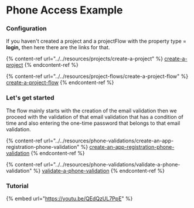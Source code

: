 # Phone Access Example

### Configuration

If you haven't created a project and a projectFlow with the property type = **login,** then here there are the links for that.

{% content-ref url="../../resources/projects/create-a-project" %}
[create-a-project](https://docs.verifik.co/resources/projects/create-a-project)
{% endcontent-ref %}

{% content-ref url="../../resources/project-flows/create-a-project-flow" %}
[create-a-project-flow](https://docs.verifik.co/resources/project-flows/create-a-project-flow)
{% endcontent-ref %}

### Let's get started

The flow mainly starts with the creation of the email validation then we proceed with the validation of that email validation that has a condition of time and also entering the one-time password that belongs to that email validation.

{% content-ref url="../../resources/phone-validations/create-an-app-registration-phone-validation" %}
[create-an-app-registration-phone-validation](https://docs.verifik.co/resources/phone-validations/create-an-app-registration-phone-validation)
{% endcontent-ref %}

{% content-ref url="../../resources/phone-validations/validate-a-phone-validation" %}
[validate-a-phone-validation](https://docs.verifik.co/resources/phone-validations/validate-a-phone-validation)
{% endcontent-ref %}

### Tutorial

{% embed url="<https://youtu.be/QEdQzUL7PpE>" %}
